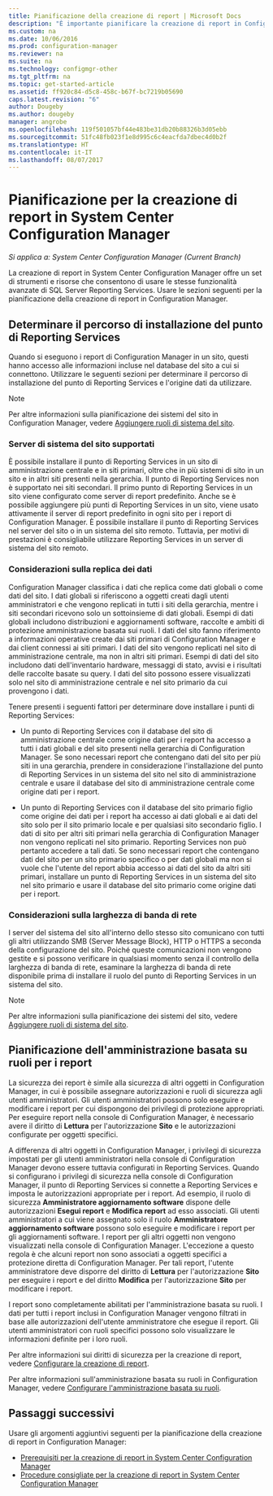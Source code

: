 ```yaml
---
title: Pianificazione della creazione di report | Microsoft Docs
description: "È importante pianificare la creazione di report in Configuration Manager a partire dalla installazione fino alla sicurezza e alla larghezza di banda di rete."
ms.custom: na
ms.date: 10/06/2016
ms.prod: configuration-manager
ms.reviewer: na
ms.suite: na
ms.technology: configmgr-other
ms.tgt_pltfrm: na
ms.topic: get-started-article
ms.assetid: ff920c84-d5c8-458c-b67f-bc7219b05690
caps.latest.revision: "6"
author: Dougeby
ms.author: dougeby
manager: angrobe
ms.openlocfilehash: 119f501057bf44e483be31db20b88326b3d05ebb
ms.sourcegitcommit: 51fc48fb023f1e8d995c6c4eacfda7dbec4d0b2f
ms.translationtype: HT
ms.contentlocale: it-IT
ms.lasthandoff: 08/07/2017
---
```

# <a name="planning-for-reporting-in-system-center-configuration-manager"></a>Pianificazione per la creazione di report in System Center Configuration Manager

*Si applica a: System Center Configuration Manager (Current Branch)*

La creazione di report in System Center Configuration Manager offre un set di strumenti e risorse che consentono di usare le stesse funzionalità avanzate di SQL Server Reporting Services. Usare le sezioni seguenti per la pianificazione della creazione di report in Configuration Manager.  

##  <a name="BKMK_InstallReportingServicesPoint"></a> Determinare il percorso di installazione del punto di Reporting Services  
 Quando si eseguono i report di Configuration Manager in un sito, questi hanno accesso alle informazioni incluse nel database del sito a cui si connettono. Utilizzare le seguenti sezioni per determinare il percorso di installazione del punto di Reporting Services e l'origine dati da utilizzare.  

> [!NOTE]  
>  Per altre informazioni sulla pianificazione dei sistemi del sito in Configuration Manager, vedere [Aggiungere ruoli di sistema del sito](../deploy/configure/add-site-system-roles.md).  

###  <a name="BKMK_SupportedSiteServers"></a> Server di sistema del sito supportati  
 È possibile installare il punto di Reporting Services in un sito di amministrazione centrale e in siti primari, oltre che in più sistemi di sito in un sito e in altri siti presenti nella gerarchia. Il punto di Reporting Services non è supportato nei siti secondari. Il primo punto di Reporting Services in un sito viene configurato come server di report predefinito. Anche se è possibile aggiungere più punti di Reporting Services in un sito, viene usato attivamente il server di report predefinito in ogni sito per i report di Configuration Manager. È possibile installare il punto di Reporting Services nel server del sito o in un sistema del sito remoto. Tuttavia, per motivi di prestazioni è consigliabile utilizzare Reporting Services in un server di sistema del sito remoto.  

###  <a name="BKMK_DataReplication"></a> Considerazioni sulla replica dei dati  
 Configuration Manager classifica i dati che replica come dati globali o come dati del sito. I dati globali si riferiscono a oggetti creati dagli utenti amministratori e che vengono replicati in tutti i siti della gerarchia, mentre i siti secondari ricevono solo un sottoinsieme di dati globali. Esempi di dati globali includono distribuzioni e aggiornamenti software, raccolte e ambiti di protezione amministrazione basata sui ruoli. I dati del sito fanno riferimento a informazioni operative create dai siti primari di Configuration Manager e dai client connessi ai siti primari. I dati del sito vengono replicati nel sito di amministrazione centrale, ma non in altri siti primari. Esempi di dati del sito includono dati dell'inventario hardware, messaggi di stato, avvisi e i risultati delle raccolte basate su query. I dati del sito possono essere visualizzati solo nel sito di amministrazione centrale e nel sito primario da cui provengono i dati.  

 Tenere presenti i seguenti fattori per determinare dove installare i punti di Reporting Services:  

-   Un punto di Reporting Services con il database del sito di amministrazione centrale come origine dati per i report ha accesso a tutti i dati globali e del sito presenti nella gerarchia di Configuration Manager. Se sono necessari report che contengano dati del sito per più siti in una gerarchia, prendere in considerazione l'installazione del punto di Reporting Services in un sistema del sito nel sito di amministrazione centrale e usare il database del sito di amministrazione centrale come origine dati per i report.  

-   Un punto di Reporting Services con il database del sito primario figlio come origine dei dati per i report ha accesso ai dati globali e ai dati del sito solo per il sito primario locale e per qualsiasi sito secondario figlio. I dati di sito per altri siti primari nella gerarchia di Configuration Manager non vengono replicati nel sito primario. Reporting Services non può pertanto accedere a tali dati. Se sono necessari report che contengano dati del sito per un sito primario specifico o per dati globali ma non si vuole che l'utente del report abbia accesso ai dati del sito da altri siti primari, installare un punto di Reporting Services in un sistema del sito nel sito primario e usare il database del sito primario come origine dati per i report.  

###  <a name="BKMK_NetworkBandwidth"></a> Considerazioni sulla larghezza di banda di rete  
 I server del sistema del sito all'interno dello stesso sito comunicano con tutti gli altri utilizzando SMB (Server Message Block), HTTP o HTTPS a seconda della configurazione del sito. Poiché queste comunicazioni non vengono gestite e si possono verificare in qualsiasi momento senza il controllo della larghezza di banda di rete, esaminare la larghezza di banda di rete disponibile prima di installare il ruolo del punto di Reporting Services in un sistema del sito.  

> [!NOTE]  
>  Per altre informazioni sulla pianificazione dei sistemi del sito, vedere [Aggiungere ruoli di sistema del sito](../deploy/configure/add-site-system-roles.md).  

##  <a name="BKMK_RoleBaseAdministration"></a> Pianificazione dell'amministrazione basata su ruoli per i report  
 La sicurezza dei report è simile alla sicurezza di altri oggetti in Configuration Manager, in cui è possibile assegnare autorizzazioni e ruoli di sicurezza agli utenti amministratori. Gli utenti amministratori possono solo eseguire e modificare i report per cui dispongono dei privilegi di protezione appropriati. Per eseguire report nella console di Configuration Manager, è necessario avere il diritto di **Lettura** per l'autorizzazione **Sito** e le autorizzazioni configurate per oggetti specifici.  

 A differenza di altri oggetti in Configuration Manager, i privilegi di sicurezza impostati per gli utenti amministratori nella console di Configuration Manager devono essere tuttavia configurati in Reporting Services. Quando si configurano i privilegi di sicurezza nella console di Configuration Manager, il punto di Reporting Services si connette a Reporting Services e imposta le autorizzazioni appropriate per i report. Ad esempio, il ruolo di sicurezza **Amministratore aggiornamento software** dispone delle autorizzazioni **Esegui report** e **Modifica report** ad esso associati. Gli utenti amministratori a cui viene assegnato solo il ruolo **Amministratore aggiornamento software** possono solo eseguire e modificare i report per gli aggiornamenti software. I report per gli altri oggetti non vengono visualizzati nella console di Configuration Manager. L'eccezione a questo regola è che alcuni report non sono associati a oggetti specifici a protezione diretta di Configuration Manager. Per tali report, l'utente amministratore deve disporre del diritto di **Lettura** per l'autorizzazione **Sito** per eseguire i report e del diritto **Modifica** per l'autorizzazione **Sito** per modificare i report.  

 I report sono completamente abilitati per l'amministrazione basata su ruoli. I dati per tutti i report inclusi in Configuration Manager vengono filtrati in base alle autorizzazioni dell'utente amministratore che esegue il report. Gli utenti amministratori con ruoli specifici possono solo visualizzare le informazioni definite per i loro ruoli.  

 Per altre informazioni sui diritti di sicurezza per la creazione di report, vedere [Configurare la creazione di report](configuring-reporting.md).  

 Per altre informazioni sull'amministrazione basata su ruoli in Configuration Manager, vedere [Configurare l'amministrazione basata su ruoli](../deploy/configure/configure-role-based-administration.md).  

## <a name="next-steps"></a>Passaggi successivi  
 Usare gli argomenti aggiuntivi seguenti per la pianificazione della creazione di report in Configuration Manager:  

-   [Prerequisiti per la creazione di report in System Center Configuration Manager](../../../core/servers/manage/prerequisites-for-reporting.md)  
-   [Procedure consigliate per la creazione di report in System Center Configuration Manager](../../../core/servers/manage/best-practices-for-reporting.md)  
